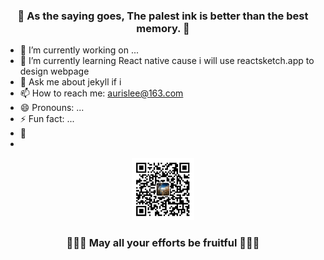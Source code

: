<h3 align = "center">👋 As the saying goes, The palest ink is better than the best memory. 👋</h3>

<!--
**aurislee/aurislee** is a ✨ _special_ ✨ repository because its `README.md` (this file) appears on your GitHub profile.

Here are some ideas to get you started:
-->

- 🔭 I’m currently working on ...
- 🌱 I’m currently learning React native cause i will use reactsketch.app to design webpage 
- 💬 Ask me about jekyll if i 
- 📫 How to reach me: aurislee@163.com
- 😄 Pronouns: ...
- ⚡ Fun fact: ...
- 🥠 
-

<p align="center"><img src="https://github.com/aurislee/aurislee/blob/531e055695362d2bb02ea2e0da3d4f8dd01a6cf6/qrcode.jpg" alt="有问题可以添加" height="100px"></p>
<h3 align = "center">🥩🥩🥩 May all your efforts be fruitful 🍖🍖🍖</h3>
